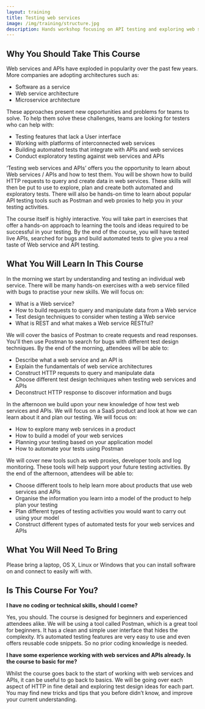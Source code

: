 ```yaml
---
layout: training
title: Testing web services
image: /img/training/structure.jpg
description: Hands workshop focusing on API testing and exploring web services
---
```


## Why You Should Take This Course

Web services and APIs have exploded in popularity over the past few years. More companies are adopting architectures such as:

* Software as a service
* Web service architecture
* Microservice architecture

These approaches present new opportunities and problems for teams to solve. To help them solve these challenges, teams are looking for testers who can help with:

* Testing features that lack a User interface
* Working with platforms of interconnected web services
* Building automated tests that integrate with APIs and web services
* Conduct exploratory testing against web services and APIs

‘Testing web services and APIs’ offers you the opportunity to learn about Web services / APIs and how to test them. You will be shown how to build HTTP requests to query and create data in web services. These skills will then be put to use to explore, plan and create both automated and exploratory tests. There will also be hands-on time to learn about popular API testing tools such as Postman and web proxies to help you in your testing activities.

The course itself is highly interactive. You will take part in exercises that offer a hands-on approach to learning the tools and ideas required to be successful in your testing. By the end of the course, you will have tested live APIs, searched for bugs and build automated tests to give you a real taste of Web service and API testing.

## What You Will Learn In This Course

In the morning we start by understanding and testing an individual web service. There will be many hands-on exercises with a web service filled with bugs to practise your new skills. We will focus on:

* What is a Web service?
* How to build requests to query and manipulate data from a Web service
* Test design techniques to consider when testing a Web service
* What is REST and what makes a Web service RESTful?

We will cover the basics of Postman to create requests and read responses. You'll then use Postman to search for bugs with different test design techniques. By the end of the morning, attendees will be able to:

* Describe what a web service and an API is
* Explain the fundamentals of web service architectures
* Construct HTTP requests to query and manipulate data
* Choose different test design techniques when testing web services and APIs
* Deconstruct HTTP response to discover information and bugs

In the afternoon we build upon your new knowledge of how test web services and APIs. We will focus on a SaaS product and look at how we can learn about it and plan our testing. We will focus on:

* How to explore many web services in a product
* How to build a model of your web services
* Planning your testing based on your application model
* How to automate your tests using Postman

We will cover new tools such as web proxies, developer tools and log monitoring. These tools will help support your future testing activities. By the end of the afternoon, attendees will be able to:

* Choose different tools to help learn more about products that use web services and APIs
* Organise the information you learn into a model of the product to help plan your testing
* Plan different types of testing activities you would want to carry out using your model
* Construct different types of automated tests for your web services and APIs

## What You Will Need To Bring

Please bring a laptop, OS X, Linux or Windows that you can install software on and connect to easily wifi with.

## Is This Course For You?

__I have no coding or technical skills, should I come?__

Yes, you should. The course is designed for beginners and experienced attendees alike. We will be using a tool called Postman, which is a great tool for beginners. It has a clean and simple user interface that hides the complexity. It’s automated testing features are very easy to use and even offers reusable code snippets. So no prior coding knowledge is needed.

__I have some experience working with web services and APIs already. Is the course to basic for me?__

Whilst the course goes back to the start of working with web services and APIs, it can be useful to go back to basics. We will be going over each aspect of HTTP in fine detail and exploring test design ideas for each part. You may find new tricks and tips that you before didn’t know, and improve your current understanding.
